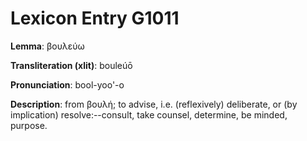 # Lexicon Entry G1011

**Lemma**: βουλεύω

**Transliteration (xlit)**: bouleúō

**Pronunciation**: bool-yoo'-o

**Description**:
from βουλή; to advise, i.e. (reflexively) deliberate, or (by implication) resolve:--consult, take counsel, determine, be minded, purpose.
